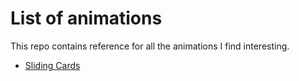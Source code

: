 # List of animations

This repo contains reference for all the animations I find interesting.

- [Sliding Cards](https://afrze.github.io/css-animations/sliding-cards/sliding-cards.html)
